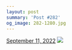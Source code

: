 ```yaml
---
layout: post
summary: 'Post #282'
og_image: 282-1280.jpg
---
```


<p>
  <time>
    <a href="/282">September 11, 2022</a>
  </time>
  <a href="/282">
    <img src="{{ site.assets_url }}/282-640.jpg" srcset="{{ site.assets_url }}/282-320.jpg 320w, {{ site.assets_url }}/282-640.jpg 640w, {{ site.assets_url }}/282-960.jpg 960w, {{ site.assets_url }}/282-1280.jpg 1280w" sizes="(min-width: 700px) 50vw, calc(100vw - 2rem)" />
  </a>
</p>
